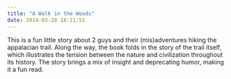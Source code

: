 ```yaml
---
title: "A Walk in the Woods"
date: 2014-03-28 18:11:51
---
```


This is a fun little story about 2 guys and their (mis)adventures hiking the appalacian trail. Along the way, the book folds in the story of the trail itself, which illustrates the tension between the nature and civilization throughout its history. The story brings a mix of insight and deprecating humor, making it a fun read.
